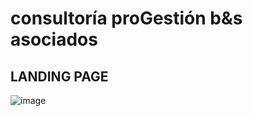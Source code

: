 # consultoría proGestión b&s asociados

## LANDING PAGE 

![image](https://github.com/SylenthMen/consultora-proGestion-bys-asociados/assets/33080405/309d467e-f907-4936-b614-b8877a5f6d98)
